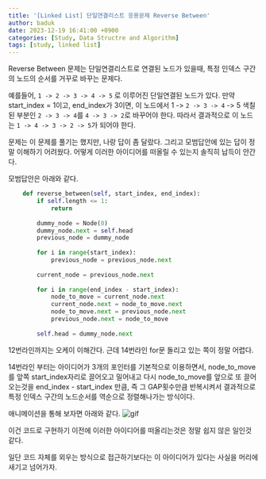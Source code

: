 ```yaml
---
title: '[Linked List] 단일연결리스트 응용문제 Reverse Between'
author: baduk
date: 2023-12-19 16:41:00 +0900
categories: [Study, Data Structre and Algorithm]
tags: [study, linked list]
---
```

Reverse Between 문제는 단일연결리스트로 연결된 노드가 있을때, 특정 인덱스 구간의 노드의 순서를 거꾸로 바꾸는 문제다.

예를들어, 
`1 -> 2 -> 3 -> 4 -> 5` 로 이루어진 단일연결된 노드가 있다. 만약 start_index = 1이고, end_index가 3이면, 이 노드에서 1 -> `2 -> 3 -> 4` -> 5 색칠된 부분인 `2 -> 3 -> 4`를 `4 -> 3 -> 2`로 바꾸어야 한다. 따라서 결과적으로 이 노드는 `1 -> 4 -> 3 -> 2 -> 5`가 되어야 한다.

문제는 이 문제를 풀기는 했지만, 나랑 답이 좀 달랐다. 그리고 모범답안에 있는 답이 정말 이해하기 어려웠다. 어떻게 이러한 아이디어를 떠올릴 수 있는지 솔직히 납득이 안간다.

모범답안은 아래와 같다.
```python
    def reverse_between(self, start_index, end_index):
        if self.length <= 1:
            return
    
        dummy_node = Node(0)
        dummy_node.next = self.head
        previous_node = dummy_node
    
        for i in range(start_index):
            previous_node = previous_node.next
    
        current_node = previous_node.next
    
        for i in range(end_index - start_index):
            node_to_move = current_node.next
            current_node.next = node_to_move.next
            node_to_move.next = previous_node.next
            previous_node.next = node_to_move
    
        self.head = dummy_node.next
```
12번라인까지는 오케이 이해간다. 근데 14번라인 for문 돌리고 있는 쪽이 정말 어렵다. 

14번라인 부터는 아이디어가 3개의 포인터를 기본적으로 이용하면서, node_to_move를 앞쪽 start_index자리로 끌어오고 밀어내고 다시 node_to_move를 앞으로 또 끌어오는것을 end_index - start_index 만큼, 즉 그 GAP횟수만큼 반복시켜서 결과적으로 특정 인덱스 구간의 노드순서를 역순으로 정렬해나가는 방식이다.

애니메이션을 통해 보자면 아래와 같다.
![gif](https://lh3.googleusercontent.com/pw/ABLVV84ihsOQid9fW-7VM3BBZoOwQ_DDfZ_HqlDWVYRc0V3xDulaEcG7cSqxDg51QE3yz7g3K9PvOcSQoqGmMfmpC7g5-wde669FGX8QMt1yMJsQWIGDS_a4kMkssBQ0sy13ZAmLqnLOyJg4wcT-4gkq9Ww=w940-h788-s-no-gm?authuser=0)

이건 코드로 구현하기 이전에 이러한 아이디어를 떠올리는것은 정말 쉽지 않은 일인것 같다.

일단 코드 자체를 외우는 방식으로 접근하기보다는 이 아이디어가 있다는 사실을 머리에 새기고 넘어가자.